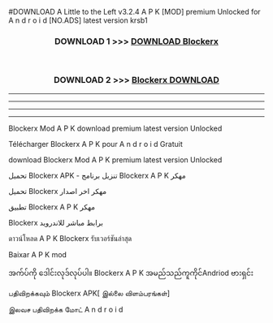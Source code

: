 #DOWNLOAD A Little to the Left v3.2.4 A P K [MOD] premium Unlocked for A n d r o i d [NO.ADS] latest version krsb1 



<div align="center">

<h3>DOWNLOAD 1 >>> <a href="https://getmod1.web.app/?judule=Btd Battles">DOWNLOAD Blockerx </a></h3><br>

<h3>DOWNLOAD 2 >>> <a href="https://getmod1.web.app/?judule=Btd Battles">Blockerx  DOWNLOAD </a></h3>

</div>


----------------------------------------------------------

----------------------------------------------------------

----------------------------------------------------------

----------------------------------------------------------


Blockerx  Mod A P K download premium latest version Unlocked

Télécharger Blockerx  A P K pour A n d r o i d Gratuit

download Blockerx  Mod A P K premium latest version Unlocked

تحميل Blockerx  APK - تنزيل برنامج Blockerx  A P K مهكر

تحميل Blockerx  مهكر اخر اصدار

تطبيق Blockerx  A P K مهكر

Blockerx  برابط مباشر للاندرويد

ดาวน์โหลด A P K Blockerx  รับเวอร์ชันล่าสุด

Baixar A P K mod

အက်ပ်ကို ဒေါင်းလုဒ်လုပ်ပါ။ Blockerx  A P K အမည်သည်ကူကိုင်Andriod ဗားရှင်း

பதிவிறக்கவும் Blockerx  APK[ இல்லை விளம்பரங்கள்] 
 
இலவச பதிவிறக்க மோட் A n d r o i d



